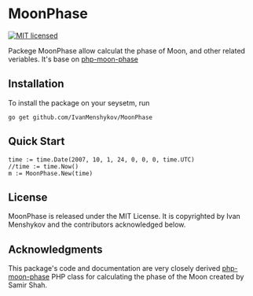# MoonPhase
[![MIT licensed](https://img.shields.io/badge/license-MIT-blue.svg)](https://raw.githubusercontent.com/janczer/MoonPhase/master/LICENSE)

Packege MoonPhase allow calculat the phase of Moon, and other related veriables. It's base on [php-moon-phase](https://github.com/solarissmoke/php-moon-phase)

## Installation

To install the package on your seysetm, run

```
go get github.com/IvanMenshykov/MoonPhase
```

## Quick Start

```
time := time.Date(2007, 10, 1, 24, 0, 0, 0, time.UTC)
//time := time.Now()
m := MoonPhase.New(time)
```

## License

MoonPhase is released under the MIT License. It is copyrighted by Ivan Menshykov and
the contributors acknowledged below.

## Acknowledgments

This package's code and documentation are very closely derived [php-moon-phase](https://github.com/solarissmoke/php-moon-phase)
PHP class for calculating the phase of the Moon created by Samir Shah.
